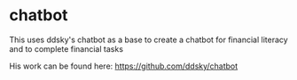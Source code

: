 # chatbot
This uses ddsky's chatbot as a base to create a chatbot for financial literacy and to complete financial tasks

His work can be found here: https://github.com/ddsky/chatbot
